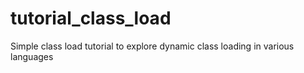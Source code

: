 # tutorial_class_load
Simple class load tutorial to explore dynamic class loading in various languages
